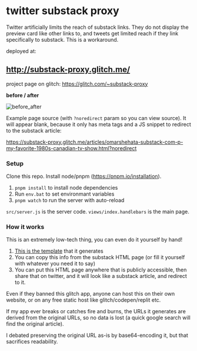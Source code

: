 # twitter substack proxy

Twitter artificially limits the reach of substack links. They do not display the preview card like other links to, and tweets get limited reach if they link specifically to substack. This is a workaround.

deployed at:

## http://substack-proxy.glitch.me/

project page on glitch: https://glitch.com/~substack-proxy

**before / after**

![before_after](https://github.com/OmarShehata/twitter-substack-proxy/assets/1711126/07766d92-96c6-4b43-9980-1d81cfe2b3d3)

Example page source (with `?noredirect` param so you can view source). It will appear blank, because it only has meta tags and a JS snippet to redirect to the substack article:

https://substack-proxy.glitch.me/articles/omarshehata-substack-com-p-my-favorite-1980s-canadian-tv-show.html?noredirect

### Setup

Clone this repo. Install node/pnpm (https://pnpm.io/installation).

1. `pnpm install` to install node dependencies
1. Run `env.bat` to set environmant variables 
1. `pnpm watch` to run the server with auto-reload

`src/server.js` is the server code. `views/index.handlebars` is the main page. 

### How it works

This is an extremely low-tech thing, you can even do it yourself by hand!

1. [This is the template](views/article-card-template.handlebars) that it generates
2. You can copy this info from the substack HTML page (or fill it yourself with whatever you need it to say)
3. You can put this HTML page anywhere that is publicly accessible, then share that on twitter, and it will look like a substack article, and redirect to it. 

Even if they banned this glitch app, anyone can host this on their own website, or on any free static host like glitch/codepen/replit etc. 

If my app ever breaks or catches fire and burns, the URLs it generates are derived from the original URLs, so no data is lost (a quick google search will find the original article).

I debated preserving the original URL as-is by base64-encoding it, but that sacrifices readability.

